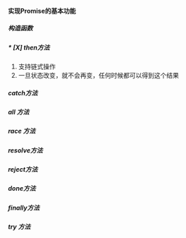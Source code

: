 #### 实现Promise的基本功能
##### 构造函数
##### * \[X] then方法
1. 支持链式操作
2. 一旦状态改变，就不会再变，任何时候都可以得到这个结果
##### catch方法
##### all 方法
##### race 方法
##### resolve方法
##### reject方法
##### done方法
##### finally方法
##### try 方法


